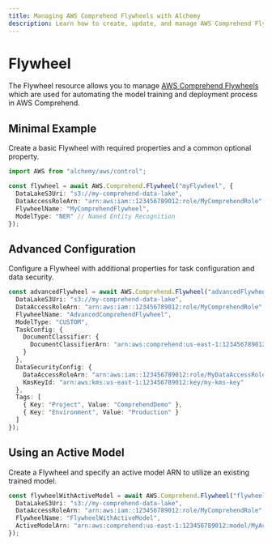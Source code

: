 ```yaml
---
title: Managing AWS Comprehend Flywheels with Alchemy
description: Learn how to create, update, and manage AWS Comprehend Flywheels using Alchemy Cloud Control.
---
```


# Flywheel

The Flywheel resource allows you to manage [AWS Comprehend Flywheels](https://docs.aws.amazon.com/comprehend/latest/userguide/) which are used for automating the model training and deployment process in AWS Comprehend.

## Minimal Example

Create a basic Flywheel with required properties and a common optional property.

```ts
import AWS from "alchemy/aws/control";

const flywheel = await AWS.Comprehend.Flywheel("myFlywheel", {
  DataLakeS3Uri: "s3://my-comprehend-data-lake",
  DataAccessRoleArn: "arn:aws:iam::123456789012:role/MyComprehendRole",
  FlywheelName: "MyComprehendFlywheel",
  ModelType: "NER" // Named Entity Recognition
});
```

## Advanced Configuration

Configure a Flywheel with additional properties for task configuration and data security.

```ts
const advancedFlywheel = await AWS.Comprehend.Flywheel("advancedFlywheel", {
  DataLakeS3Uri: "s3://my-comprehend-data-lake",
  DataAccessRoleArn: "arn:aws:iam::123456789012:role/MyComprehendRole",
  FlywheelName: "AdvancedComprehendFlywheel",
  ModelType: "CUSTOM",
  TaskConfig: {
    DocumentClassifier: {
      DocumentClassifierArn: "arn:aws:comprehend:us-east-1:123456789012:document-classifier/MyClassifier"
    }
  },
  DataSecurityConfig: {
    DataAccessRoleArn: "arn:aws:iam::123456789012:role/MyDataAccessRole",
    KmsKeyId: "arn:aws:kms:us-east-1:123456789012:key/my-kms-key"
  },
  Tags: [
    { Key: "Project", Value: "ComprehendDemo" },
    { Key: "Environment", Value: "Production" }
  ]
});
```

## Using an Active Model

Create a Flywheel and specify an active model ARN to utilize an existing trained model.

```ts
const flywheelWithActiveModel = await AWS.Comprehend.Flywheel("flywheelWithActiveModel", {
  DataLakeS3Uri: "s3://my-comprehend-data-lake",
  DataAccessRoleArn: "arn:aws:iam::123456789012:role/MyComprehendRole",
  FlywheelName: "FlywheelWithActiveModel",
  ActiveModelArn: "arn:aws:comprehend:us-east-1:123456789012:model/MyActiveModel"
});
```